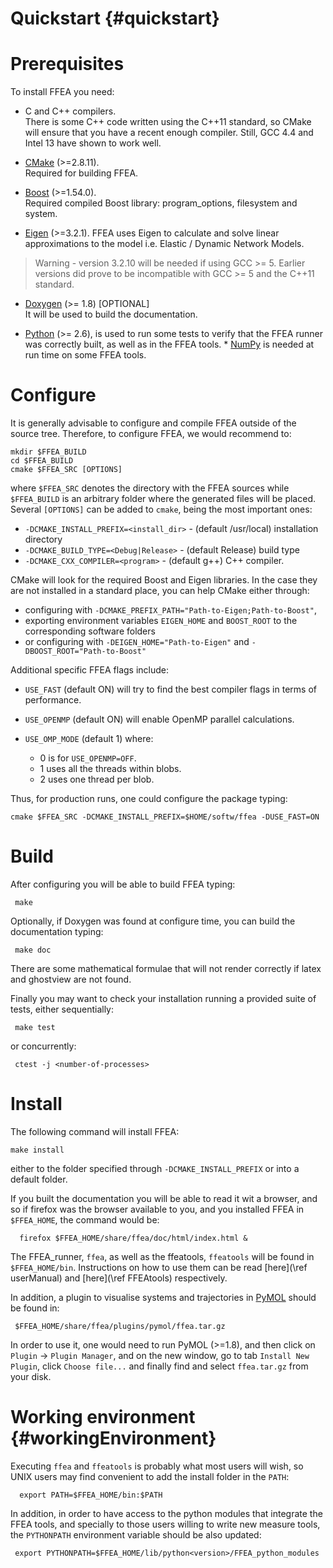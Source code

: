 Quickstart {#quickstart}
============

Prerequisites
=============

To install FFEA you need:

   * C and C++ compilers.   
     There is some C++ code written using 
       the C++11 standard, so CMake will ensure that you have a 
       recent enough compiler. Still, GCC 4.4 and Intel 13 have shown to work well. 

   * [CMake](https://cmake.org) (>=2.8.11).   
     Required for building FFEA.

   * [Boost](http://www.boost.org) (>=1.54.0).   
     Required compiled Boost library: program_options, filesystem and system.

   * [Eigen](http://eigen.tuxfamily.org) (>=3.2.1). FFEA uses Eigen to calculate and solve linear approximations to the model i.e. Elastic / Dynamic Network Models.

   > Warning - version 3.2.10 will be needed if using GCC >= 5. Earlier versions did prove to be incompatible with GCC >= 5 and the C++11 standard. 
     
   * [Doxygen](http://www.doxygen.org) (>= 1.8) [OPTIONAL]   
     It will be used to build the documentation.

   * [Python](https://www.python.org/) (>= 2.6), is used to run some tests to verify that the FFEA runner was correctly built, as well as in the FFEA tools.
		  * [NumPy](http://www.numpy.org/) is needed at run time on some FFEA tools.


Configure
=========

It is generally advisable to configure and compile FFEA outside of the source tree. 
Therefore, to configure FFEA, we would recommend to:

    mkdir $FFEA_BUILD
    cd $FFEA_BUILD 
    cmake $FFEA_SRC [OPTIONS]

where ` $FFEA_SRC ` denotes the directory with the FFEA sources while 
  ` $FFEA_BUILD` is an arbitrary folder where the generated files will be placed.
Several ` [OPTIONS] ` can be added to `cmake`, being the most important ones:

  * `-DCMAKE_INSTALL_PREFIX=<install_dir>`       -  (default /usr/local) installation directory
  * `-DCMAKE_BUILD_TYPE=<Debug|Release>` -  (default Release) build type
  * `-DCMAKE_CXX_COMPILER=<program>`     -  (default g++)  C++ compiler.

CMake will look for the required Boost and Eigen libraries. In the case they are not 
 installed in a standard place, you can help CMake either through: 

  * configuring with ` -DCMAKE_PREFIX_PATH="Path-to-Eigen;Path-to-Boost" `,
  * exporting environment variables ` EIGEN_HOME `  and ` BOOST_ROOT ` to the corresponding 
      software folders
  * or configuring with ` -DEIGEN_HOME="Path-to-Eigen" ` and  ` -DBOOST_ROOT="Path-to-Boost" `

Additional specific FFEA flags include:

  * `USE_FAST`    (default ON) will try to find the best compiler flags in terms of performance.
  * `USE_OPENMP`  (default ON) will enable OpenMP parallel calculations.
  * `USE_OMP_MODE` (default 1) where:

    - 0 is for ` USE_OPENMP=OFF `.
    - 1 uses all the threads within blobs.
    - 2 uses one thread per blob.

Thus, for production runs, one could configure the package typing:

    cmake $FFEA_SRC -DCMAKE_INSTALL_PREFIX=$HOME/softw/ffea -DUSE_FAST=ON




Build
=====
After configuring you will be able to build FFEA typing:

     make 

Optionally, if Doxygen was found at configure time, 
 you can build the documentation typing:

     make doc 

There are some mathematical formulae that will not render correctly if latex
  and ghostview are not found.


Finally you may want to check your installation running a provided suite of tests, 
 either sequentially:
  
     make test

or concurrently:

     ctest -j <number-of-processes> 


  

Install
=======
The following command will install FFEA:

    make install

either to the folder specified through ` -DCMAKE_INSTALL_PREFIX `
  or into a default folder.


If you built the documentation you will be able to read it wit a browser, 
  and so if firefox was the browser available to you, and you installed 
  FFEA in ` $FFEA_HOME `, the command would be:

      firefox $FFEA_HOME/share/ffea/doc/html/index.html &


The FFEA_runner, ` ffea `, as well as the ffeatools, ` ffeatools ` will be found 
 in ` $FFEA_HOME/bin `. Instructions on how to use them can be read 
 [here](\ref userManual) and [here](\ref FFEAtools) respectively. 

In addition, a plugin to visualise systems and trajectories in 
 [PyMOL](https://www.pymol.org) should be found in:

     $FFEA_HOME/share/ffea/plugins/pymol/ffea.tar.gz


In order to use it, one would need to run PyMOL (>=1.8), and then click on
  ` Plugin ` -> ` Plugin Manager `, and on the new window, go to tab 
  ` Install New Plugin `, click ` Choose file... ` and finally find and 
  select ` ffea.tar.gz ` from your disk.



Working environment {#workingEnvironment}
===================

Executing ` ffea ` and ` ffeatools ` is probably what most users will wish, so 
 UNIX users may find convenient to add the install folder in the ` PATH `:

      export PATH=$FFEA_HOME/bin:$PATH

In addition, in order to have access to the python modules that integrate 
 the FFEA tools, and specially to those users willing to write new measure tools,
 the ` PYTHONPATH ` environment variable should be also updated: 

     export PYTHONPATH=$FFEA_HOME/lib/python<version>/FFEA_python_modules

